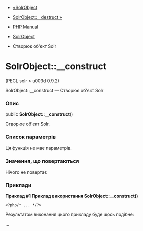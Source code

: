 - [«SolrObject](class.solrobject.md)
- [SolrObject::\_\_destruct »](solrobject.destruct.md)

- [PHP Manual](index.md)
- [SolrObject](class.solrobject.md)
- Створює об'єкт Solr

# SolrObject::\_\_construct

(PECL solr \> u003d 0.9.2)

SolrObject::\_\_construct — Створює об'єкт Solr

### Опис

public **SolrObject::\_\_construct**()

Створює об'єкт Solr.

### Список параметрів

Ця функція не має параметрів.

### Значення, що повертаються

Нічого не повертає

### Приклади

**Приклад #1 Приклад використання **SolrObject::\_\_construct()****

` <?php/* ... */?> `

Результатом виконання цього прикладу буде щось подібне:

...
